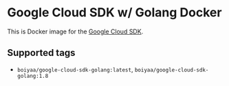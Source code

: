 # Google Cloud SDK w/ Golang Docker

This is Docker image for the [Google Cloud SDK](https://cloud.google.com/sdk/).

## Supported tags

* `boiyaa/google-cloud-sdk-golang:latest`, `boiyaa/google-cloud-sdk-golang:1.8`
